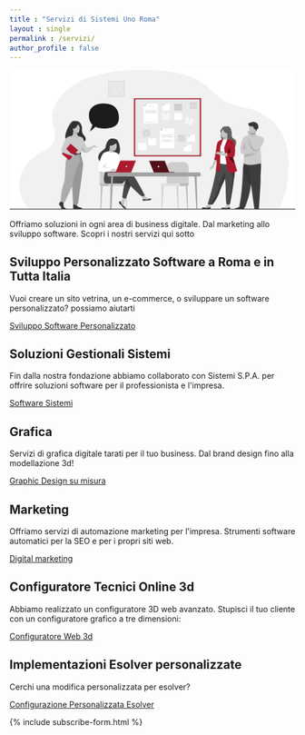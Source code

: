 ```yaml
---
title : "Servizi di Sistemi Uno Roma"
layout : single
permalink : /servizi/
author_profile : false
---
```



![Servizi](/assets/images/TEAM-01-min.jpg)

Offriamo soluzioni in ogni area di business digitale. Dal marketing allo sviluppo software. Scopri i nostri servizi qui sotto


## Sviluppo Personalizzato Software a Roma e in Tutta Italia

Vuoi creare un sito vetrina, un e-commerce, o sviluppare un software personalizzato? possiamo aiutarti


<a href="/servizi/sviluppo-software/" class="btn btn--primary">Sviluppo Software Personalizzato</a>


## Soluzioni Gestionali Sistemi

Fin dalla nostra fondazione abbiamo collaborato con Sistemi S.P.A. per offrire soluzioni software per il professionista e l'impresa. 

<a href="/servizi/software-sistemi/" class="btn btn--primary">Software Sistemi</a>

## Grafica

Servizi di grafica digitale tarati per il tuo business. Dal brand design fino alla modellazione 3d!

<a href="/servizi/grafica/" class="btn btn--primary">Graphic Design su misura</a>

## Marketing

Offriamo servizi di automazione marketing per l'impresa. Strumenti software automatici per la SEO e per i propri siti web.

<a href="/servizi/marketing/" class="btn btn--primary">Digital marketing</a>


## Configuratore Tecnici Online 3d

Abbiamo realizzato un configuratore 3D web avanzato. Stupisci il tuo cliente con un configuratore grafico a tre dimensioni:

<a href="/configuratore-web-3d/" class="btn btn--primary">Configuratore Web 3d</a>

## Implementazioni Esolver personalizzate

Cerchi una modifica personalizzata per esolver? 

<a href="/implementazioni-esolver/" class="btn btn--primary">Configurazione Personalizzata Esolver</a>


{% include subscribe-form.html %}